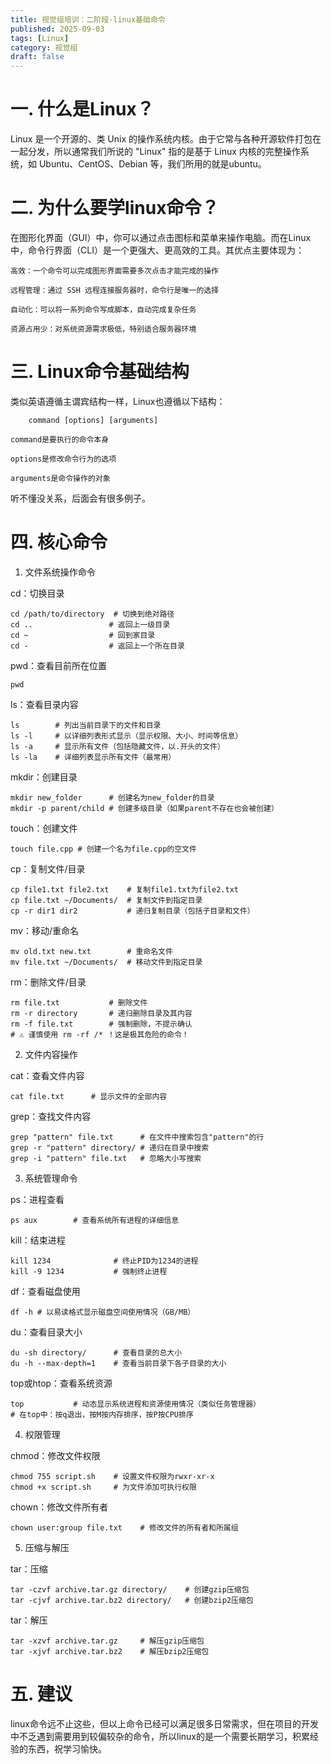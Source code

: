 ```yaml
---
title: 视觉组培训：二阶段-linux基础命令
published: 2025-09-03
tags: [Linux]
category: 视觉组
draft: false
---
```


# 一. 什么是Linux？

Linux 是一个开源的、类 Unix 的操作系统内核。由于它常与各种开源软件打包在一起分发，所以通常我们所说的 "Linux" 指的是基于 Linux 内核的完整操作系统，如 Ubuntu、CentOS、Debian 等，我们所用的就是ubuntu。

# 二. 为什么要学linux命令？

在图形化界面（GUI）中，你可以通过点击图标和菜单来操作电脑。而在Linux中，命令行界面（CLI）是一个更强大、更高效的工具。其优点主要体现为：

    高效：一个命令可以完成图形界面需要多次点击才能完成的操作
    
    远程管理：通过 SSH 远程连接服务器时，命令行是唯一的选择
    
    自动化：可以将一系列命令写成脚本，自动完成复杂任务
    
    资源占用少：对系统资源需求极低，特别适合服务器环境

# 三. Linux命令基础结构

类似英语遵循主谓宾结构一样，Linux也遵循以下结构：

```
    command [options] [arguments]
```

    command是要执行的命令本身
    
    options是修改命令行为的选项
    
    arguments是命令操作的对象

听不懂没关系，后面会有很多例子。

# 四. 核心命令

1. 文件系统操作命令

cd：切换目录

```
cd /path/to/directory  # 切换到绝对路径
cd ..                 # 返回上一级目录
cd ~                  # 回到家目录
cd -                  # 返回上一个所在目录
```

pwd：查看目前所在位置

```
pwd
```

ls：查看目录内容

```
ls        # 列出当前目录下的文件和目录
ls -l     # 以详细列表形式显示（显示权限、大小、时间等信息）
ls -a     # 显示所有文件（包括隐藏文件，以.开头的文件）
ls -la    # 详细列表显示所有文件（最常用）
```

mkdir：创建目录

```
mkdir new_folder      # 创建名为new_folder的目录
mkdir -p parent/child # 创建多级目录（如果parent不存在也会被创建）
```

touch：创建文件

```
touch file.cpp # 创建一个名为file.cpp的空文件
```

cp：复制文件/目录

```
cp file1.txt file2.txt    # 复制file1.txt为file2.txt
cp file.txt ~/Documents/  # 复制文件到指定目录
cp -r dir1 dir2           # 递归复制目录（包括子目录和文件）
```

mv：移动/重命名

```
mv old.txt new.txt        # 重命名文件
mv file.txt ~/Documents/  # 移动文件到指定目录
```

rm：删除文件/目录

```
rm file.txt           # 删除文件
rm -r directory       # 递归删除目录及其内容
rm -f file.txt        # 强制删除，不提示确认
# ⚠️ 谨慎使用 rm -rf /* ！这是极其危险的命令！
```

2. 文件内容操作

cat：查看文件内容

```
cat file.txt      # 显示文件的全部内容
```

grep：查找文件内容

```
grep "pattern" file.txt      # 在文件中搜索包含"pattern"的行
grep -r "pattern" directory/ # 递归在目录中搜索
grep -i "pattern" file.txt   # 忽略大小写搜索
```

3. 系统管理命令

ps：进程查看

```
ps aux        # 查看系统所有进程的详细信息
```

kill：结束进程

```
kill 1234              # 终止PID为1234的进程
kill -9 1234           # 强制终止进程
```

df：查看磁盘使用

```
df -h # 以易读格式显示磁盘空间使用情况（GB/MB）
```

du：查看目录大小

```
du -sh directory/      # 查看目录的总大小
du -h --max-depth=1    # 查看当前目录下各子目录的大小
```

top或htop：查看系统资源

```
top           # 动态显示系统进程和资源使用情况（类似任务管理器）
# 在top中：按q退出，按M按内存排序，按P按CPU排序
```

4. 权限管理

chmod：修改文件权限

```
chmod 755 script.sh    # 设置文件权限为rwxr-xr-x
chmod +x script.sh     # 为文件添加可执行权限
```

chown：修改文件所有者

```
chown user:group file.txt    # 修改文件的所有者和所属组
```

5. 压缩与解压

tar：压缩

```
tar -czvf archive.tar.gz directory/    # 创建gzip压缩包
tar -cjvf archive.tar.bz2 directory/   # 创建bzip2压缩包
```

tar：解压

```
tar -xzvf archive.tar.gz     # 解压gzip压缩包
tar -xjvf archive.tar.bz2    # 解压bzip2压缩包
```

# 五. 建议

linux命令远不止这些，但以上命令已经可以满足很多日常需求，但在项目的开发中不乏遇到需要用到较偏较杂的命令，所以linux的是一个需要长期学习，积累经验的东西，祝学习愉快。